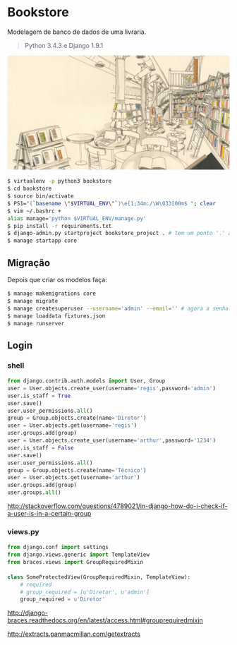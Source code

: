 # Bookstore

Modelagem de banco de dados de uma livraria.

> Python 3.4.3 e Django 1.9.1

![bookstore](img/bookstore.jpg)

```bash
$ virtualenv -p python3 bookstore
$ cd bookstore
$ source bin/activate
$ PS1="(`basename \"$VIRTUAL_ENV\"`)\e[1;34m:/\W\033[00m$ "; clear
$ vim ~/.bashrc +
alias manage='python $VIRTUAL_ENV/manage.py'
$ pip install -r requirements.txt
$ django-admin.py startproject bookstore_project . # tem um ponto '.' aqui
$ manage startapp core
```

## Migração

Depois que criar os modelos faça:

```bash
$ manage makemigrations core
$ manage migrate
$ manage createsuperuser --username='admin' --email='' # agora a senha deve ter 8 dígitos
$ manage loaddata fixtures.json
$ manage runserver
```

## Login

### shell

```python
from django.contrib.auth.models import User, Group
user = User.objects.create_user(username='regis',password='admin')
user.is_staff = True
user.save()
user.user_permissions.all()
group = Group.objects.create(name='Diretor')
user = User.objects.get(username='regis')
user.groups.add(group)
user = User.objects.create_user(username='arthur',password='1234')
user.is_staff = False
user.save()
user.user_permissions.all()
group = Group.objects.create(name='Técnico')
user = User.objects.get(username='arthur')
user.groups.add(group)
user.groups.all()
```

http://stackoverflow.com/questions/4789021/in-django-how-do-i-check-if-a-user-is-in-a-certain-group

### views.py

```python
from django.conf import settings
from django.views.generic import TemplateView
from braces.views import GroupRequiredMixin

class SomeProtectedView(GroupRequiredMixin, TemplateView):
	# required
	# group_required = [u'Diretor', u'admin']
	group_required = u'Diretor'
```

http://django-braces.readthedocs.org/en/latest/access.html#grouprequiredmixin

http://extracts.panmacmillan.com/getextracts